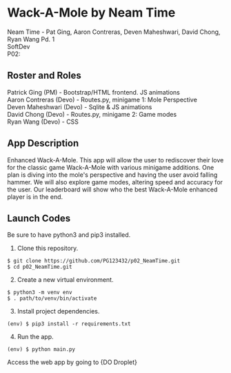 # Wack-A-Mole by Neam Time
Neam Time - Pat Ging, Aaron Contreras, Deven Maheshwari, David Chong, Ryan Wang Pd. 1 <br>
SoftDev <br>
P02: <br>

## Roster and Roles
Patrick Ging (PM) - Bootstrap/HTML frontend. JS animations <br>
Aaron Contreras (Devo) - Routes.py, minigame 1: Mole Perspective <br>
Deven Maheshwari (Devo) - Sqlite & JS animations <br>
David Chong (Devo) - Routes.py, minigame 2: Game modes <br>
Ryan Wang (Devo) - CSS <br>

## App Description
Enhanced Wack-A-Mole. This app will allow the user to rediscover their love for the classic game Wack-A-Mole with various minigame additions. One plan is diving into the mole's perspective and having the user avoid falling hammer. We will also explore game modes, altering speed and accuracy for the user. Our leaderboard will show who the best Wack-A-Mole enhanced player is in the end. 

## Launch Codes
Be sure to have python3 and pip3 installed. 

1. Clone this repository.
```
$ git clone https://github.com/PG123432/p02_NeamTime.git
$ cd p02_NeamTime.git
```

2. Create a new virtual environment.
```
$ python3 -m venv env
$ . path/to/venv/bin/activate
```

3. Install project dependencies.
```
(env) $ pip3 install -r requirements.txt
```

4. Run the app.
```
(env) $ python main.py
```

Access the web app by going to {DO Droplet}
